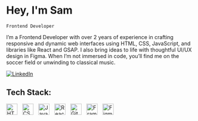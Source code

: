 
# Hey, I'm Sam

`Frontend Developer`

I’m a Frontend Developer with over 2 years of experience in crafting responsive and dynamic web interfaces using HTML, CSS, JavaScript, and libraries like React and GSAP. I also bring ideas to life with thoughtful UI/UX design in Figma. When I’m not immersed in code, you’ll find me on the soccer field or unwinding to classical music.


[![LinkedIn](https://img.shields.io/badge/LinkedIn-0077B5?style=for-the-badge&logo=linkedin&logoColor=white)](https://www.linkedin.com/in/devvsam/)


## Tech Stack:
<img align="left" alt="HTML" width="30px" style="padding-right:10px;" src="https://cdn.jsdelivr.net/gh/devicons/devicon/icons/html5/html5-plain.svg" />
<img align="left" alt="CSS" width="30px" style="padding-right:10px;" src="https://cdn.jsdelivr.net/gh/devicons/devicon/icons/css3/css3-plain.svg" />
<img align="left" alt="JavaScript" width="30px" style="padding-right:10px;" src="https://cdn.jsdelivr.net/gh/devicons/devicon/icons/javascript/javascript-plain.svg" />
<img align="left" alt="React" width="30px" style="padding-right:10px;" src="https://cdn.jsdelivr.net/gh/devicons/devicon/icons/react/react-original.svg" />
<img align="left" alt="Git" width="30px" style="padding-right:10px;" src="https://cdn.jsdelivr.net/gh/devicons/devicon/icons/git/git-original.svg" />
<img align="left" alt="Framer" width="30px" style="padding-right:10px;" src="https://uxwing.com/wp-content/themes/uxwing/download/brands-and-social-media/framer-color-icon.png" />
<img align="left" alt="Figma" width="30px" style="padding-right:10px;" src="https://cdn.jsdelivr.net/gh/devicons/devicon/icons/figma/figma-original.svg" />
